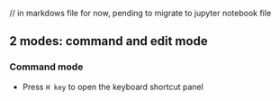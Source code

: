 // in markdows file for now, pending to migrate to jupyter notebook file


## 2 modes: command and edit mode

### Command mode
- Press `H key` to open the keyboard shortcut panel


